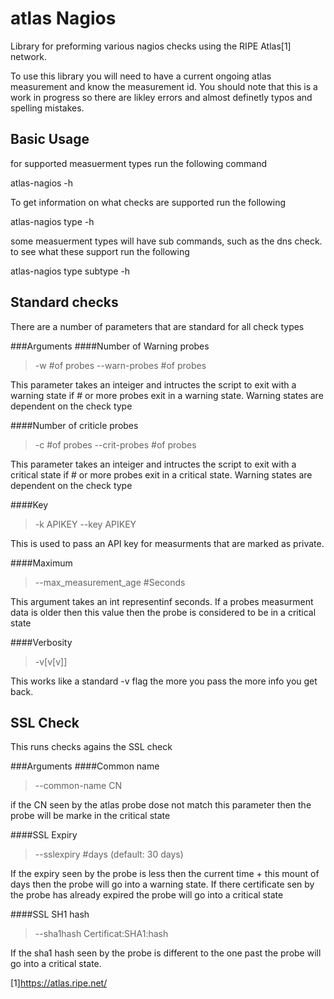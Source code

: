 atlas Nagios
============

Library for preforming various nagios checks using the RIPE Atlas[1] network. 

To use this library you will need to have a current ongoing atlas measurement and know the measurement id.  You should note that this is a work in progress so there are likley errors and almost definetly typos and spelling mistakes.

Basic Usage
-----------
for supported measuerment types run the following command

atlas-nagios -h 

To get information on what checks are supported run the following

atlas-nagios type -h

some measuerment types will have sub commands, such as the dns check.  to see what these support run the following 

atlas-nagios type subtype -h

Standard checks
---------------

There are a number of parameters that are standard for all check types

###Arguments
####Number of Warning probes
> -w #of probes
> --warn-probes #of probes

This parameter takes an inteiger and intructes the script to exit with a warning state if # or more probes exit in a warning state.  Warning states are dependent on the check type
 
####Number of criticle probes
> -c #of probes
> --crit-probes #of probes

This parameter takes an inteiger and intructes the script to exit with a critical state if # or more probes exit in a critical state.  Warning states are dependent on the check type
 
####Key
> -k APIKEY
> --key APIKEY

This is used to pass an API key for measurments that are marked as private.

####Maximum 
> --max_measurement_age #Seconds

This argument takes an int representinf seconds.  If a probes measurment data is older then this value then the probe is considered to be in a critical state

####Verbosity
> -v[v[v]]

This works like a standard -v flag the more you pass the more info you get back.  

SSL Check
---------
This runs checks agains the SSL check

###Arguments
####Common name
> --common-name CN

if the CN seen by the atlas probe dose not match this parameter then the probe will be marke in the critical state

####SSL Expiry
> --sslexpiry #days (default: 30 days)

If the expiry seen by the probe is less then the current time + this mount of days then the probe will go into a warning state.  If there certificate sen by the probe has already expired the probe will go into a critical state

####SSL SH1 hash
> --sha1hash Certificat:SHA1:hash

If the sha1 hash seen by the probe is different to the one past the probe will go into a critical state.



[1]https://atlas.ripe.net/
